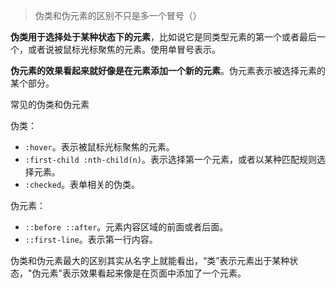 > 伪类和伪元素的区别不只是多一个冒号（）

**伪类用于选择处于某种状态下的元素**，比如说它是同类型元素的第一个或者最后一个，或者说被鼠标光标聚焦的元素。使用单冒号表示。

**伪元素的效果看起来就好像是在元素添加一个新的元素**。伪元素表示被选择元素的某个部分。

常见的伪类和伪元素

伪类：

- `:hover`。表示被鼠标光标聚焦的元素。
- `:first-child :nth-child(n)`。表示选择第一个元素，或者以某种匹配规则选择元素。
- `:checked`。表单相关的伪类。

伪元素：

- `::before ::after`。元素内容区域的前面或者后面。
- `::first-line`。表示第一行内容。

伪类和伪元素最大的区别其实从名字上就能看出，“类”表示元素出于某种状态，"伪元素"表示效果看起来像是在页面中添加了一个元素。